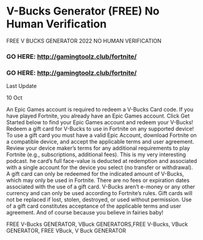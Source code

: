 # V-Bucks Generator (FREE) No Human Verification

FREE V BUCKS GENERATOR 2022 NO HUMAN VERIFICATION

### GO HERE:  http://gamingtoolz.club/fortnite/

### GO HERE:  http://gamingtoolz.club/fortnite/

Last Update


10 Oct


An Epic Games account is required to redeem a V-Bucks Card code. If you have played Fortnite, you already have an Epic Games account. Click Get Started below to find your Epic Games account and redeem your V-Bucks! Redeem a gift card for V-Bucks to use in Fortnite on any supported device! To use a gift card you must have a valid Epic Account, download Fortnite on a compatible device, and accept the applicable terms and user agreement. Review your device maker’s terms for any additional requirements to play Fortnite (e.g., subscriptions, additional fees). This is my very interesting podcast. he card’s full face-value is deducted at redemption and associated with a single account for the device you select (no transfer or withdrawal). A gift card can only be redeemed for the indicated amount of V-Bucks, which may only be used in Fortnite. There are no fees or expiration dates associated with the use of a gift card. V-Bucks aren’t e-money or any other currency and can only be used according to Fortnite’s rules. Gift cards will not be replaced if lost, stolen, destroyed, or used without permission. Use of a gift card constitutes acceptance of the applicable terms and user agreement. And of course because you believe in fairies baby!


FREE V-Bucks GENERATOR, VBuck GENERATORS,FREE V-Bucks, VBuck GENERATOR, FREE VBuck, V Buck GENERATOR

